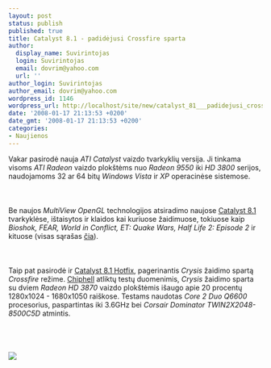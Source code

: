 ```yaml
---
layout: post
status: publish
published: true
title: Catalyst 8.1 - padidėjusi Crossfire sparta
author:
  display_name: Suvirintojas
  login: Suvirintojas
  email: dovrim@yahoo.com
  url: ''
author_login: Suvirintojas
author_email: dovrim@yahoo.com
wordpress_id: 1146
wordpress_url: http://localhost/site/new/catalyst_81___padidejusi_crossfire_sparta/
date: '2008-01-17 21:13:53 +0200'
date_gmt: '2008-01-17 21:13:53 +0200'
categories:
- Naujienos
---
```

<p>Vakar pasirodė nauja <i>ATI Catalyst</i> vaizdo tvarkyklių versija. Ji tinkama visoms <i>ATI Radeon</i> vaizdo plokštėms nuo <i>Radeon 9550</i> iki <i>HD 3800</i> serijos, naudojamoms 32 ar 64 bitų <i>Windows Vista</i> ir <i>XP</i> operacinėse sistemose.<br />
<br><br />
<br>Be naujos <i>MultiView OpenGL</i> technologijos atsiradimo naujose <a class="ns" href="http://ati.amd.com/support/driver.html">Catalyst 8.1</a> tvarkyklėse, ištaisytos ir klaidos kai kuriuose žaidimuose, tokiuose kaip <i>Bioshok, FEAR, World in Conflict, ET: Quake Wars, Half Life 2: Episode 2</i> ir kituose (visas sąrašas <a class="ns" href="http://game.amd.com/us-en/content/pdf/Catalyst_81.pdf">čia</a>).<br />
<br><br />
<br>Taip pat pasirodė ir <a class="ns" href="http://support.ati.com/ics/support/default.asp?deptID=894&amp;task=knowledge&amp;questionID=31625">Catalyst 8.1 Hotfix</a>, pagerinantis <i>Crysis</i> žaidimo spartą <i>Crossfire</i> režime. <a class="ns" href="http://bbs.chiphell.com/viewthread.php?tid=15156&amp;extra=page%3D1">Chiphell</a> atliktų testų duomenimis, <i>Crysis</i> žaidimo sparta su dviem <i>Radeon HD 3870</i> vaizdo plokštėmis išaugo apie 20 procentų 1280x1024 - 1680x1050 raiškose. Testams naudotas <i>Core 2 Duo Q6600</i> procesorius, paspartintas iki 3.6GHz bei <i>Corsair Dominator TWIN2X2048-8500C5D</i> atmintis.<br />
<br><br />
<br><br><img src="http://img221.imageshack.us/img221/9456/20080117430be26dcb416ecqr8.jpg"><br></p>
